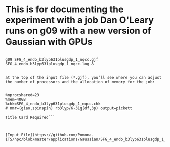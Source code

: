 # This is for documenting the experiment with a job Dan O'Leary runs on g09 with a new version of Gaussian with GPUs



 
```The Gaussian command line for starting a job would be:
 
g09 SFG_4_endo_b3lyp631plusgdp_1_nqcc.gjf SFG_4_endo_b3lyp631plusgdp_1_nqcc.log &
 
 
at the top of the input file (*.gjf), you’ll see where you can adjust the number of processors and the allocation of memory for the job:
 
 
%nprocshared=23
%mem=40GB
%chk=SFG_4_endo_b3lyp631plusgdp_1_nqcc.chk
# nmr=(giao,spinspin) rb3lyp/6-31g(df,3p) output=pickett
 
Title Card Required```



[Input File](https://github.com/Pomona-ITS/hpc/blob/master/applications/Gaussian/SFG_4_endo_b3lyp631plusgdp_1_nqcc.gjf)
